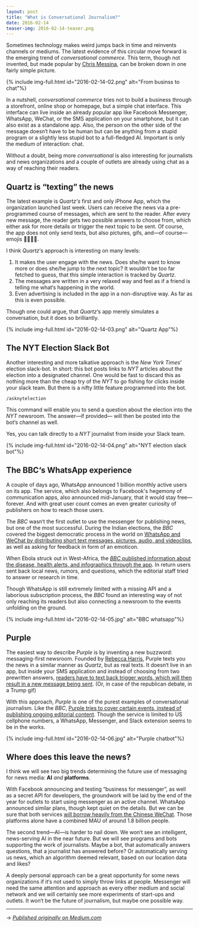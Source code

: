 ```yaml
---
layout: post
title: "What is Conversational Journalism?"
date: 2016-02-14
teaser-img: 2016-02-14-teaser.png
---
```


Sometimes technology makes weird jumps back in time and reinvents channels or mediums. The latest evidence of this circular move forward is the emerging trend of _conversational commerce_. This term, though not invented, but made popular by [Chris Messina](), can be broken down in one fairly simple picture.

{% include img-full.html id="2016-02-14-02.png" alt="From businss to chat"%}

In a nutshell, _conversational commerce_ tries not to build a business through a storefront, online shop or homepage, but a simple chat interface. This interface can live inside an already popular app like Facebook Messenger, WhatsApp, WeChat, or the SMS application on your smartphone, but it can also exist as a standalone app. Also, the person on the other side of the message doesn‘t have to be human but can be anything from a stupid program or a slightly less stupid bot to a full-fledged AI. Important is only the medium of interaction: chat.

Without a doubt, being more _conversational_ is also interesting for journalists and news organizations and a couple of outlets are already using chat as a way of reaching their readers.

## Quartz is “texting” the news

The latest example is _Quartz‘s_ first and only iPhone App, which the organization launched last week. Users can receive the news via a pre-programmed course of messages, which are sent to the reader. After every new message, the reader gets two possible answers to choose from, which either ask for more details or trigger the next topic to be sent. Of course, the app does not only send texts, but also pictures, gifs, and—of course—emojis 🎉📰✌🏻.

I think _Quartz_‘s approach is interesting on many levels:

1. It makes the user engage with the news. Does she/he want to know more or does she/he jump to the next topic? It wouldn‘t be too far fetched to guess, that this simple interaction is tracked by _Quartz_.
2. The messages are written in a very relaxed way and feel as if a friend is telling me what‘s happening in the world.
3. Even advertising is included in the app in a non-disruptive way. As far as this is even possible.

Though one could argue, that _Quartz_‘s app merely simulates a conversation, but it does so brilliantly.

{% include img-full.html id="2016-02-14-03.png" alt="Quartz App"%}

## The NYT Election Slack Bot

Another interesting and more talkative approach is the _New York Times_‘ election slack-bot. In short: this bot posts links to _NYT_ articles about the election into a designated channel. One would be fast to discard this as nothing more than the cheap try of the _NYT_ to go fishing for clicks inside your slack team. But there is a nifty little feature programmed into the bot.

`/asknytelection`

This command will enable you to send a question about the election into the _NYT_ newsroom. The answer—if provided— will then be posted into the bot‘s channel as well.

Yes, you can talk directly to a _NYT_ journalist from inside your Slack team.

{% include img-full.html id="2016-02-14-04.png" alt="NYT election slack bot"%}

## The BBC‘s WhatsApp experience

A couple of days ago, WhatsApp announced 1 billion monthly active users on its app. The service, which also belongs to Facebook's hegemony of communication apps, also announced mid-January, that it would stay free—forever. And with great user count comes an even greater curiosity of publishers on how to reach those users.

The _BBC_ wasn‘t the first outlet to use the messenger for publishing news, but one of the most successful. During the Indian elections, the _BBC_ covered the biggest democratic process in the world on [WhatsApp and WeChat by distributing short text messages, pictures, audio, and videoclips](), as well as asking for feedback in form of an emoticon.

When Ebola struck out in West-Africa, the [_BBC_ published information about the disease, health alerts, and infographics through the app](). In return users sent back local news, rumors, and questions, which the editorial staff tried to answer or research in time.

Though WhatsApp is still extremely limited with a missing API and a laborious subscription process, the _BBC_ found an interesting way of not only reaching its readers but also connecting a newsroom to the events unfolding on the ground.

{% include img-full.html id="2016-02-14-05.jpg" alt="BBC whatsapp"%}

## Purple

The easiest way to describe _Purple_ is by inventing a new buzzword: messaging-first newsroom. Founded by [Rebecca Harris](), Purple texts you the news in a similar manner as _Quartz_, but as real texts. It doesn‘t live in an app, but inside your SMS application and instead of choosing from two prewritten answers, [readers have to text back trigger words, which will then result in a new message being sent](). (Or, in case of the republican debate, in a Trump gif)

With this approach, _Purple_ is one of the purest examples of conversational journalism. Like the _BBC_, [Purple tries to cover certain events, instead of publishing ongoing editorial content](). Though the service is limited to US cellphone numbers, a WhatsApp, Messenger, and Slack extension seems to be in the works.

{% include img-full.html id="2016-02-14-06.jpg" alt="Purple chatbot"%}

## Where does this leave the news?

I think we will see two big trends determining the future use of messaging for news media: **AI** _and_ **platforms**.

With Facebook announcing and testing “business for messenger”, as well as a secret API for developers, the groundwork will be laid by the end of the year for outlets to start using messenger as an active channel. WhatsApp announced similar plans, though kept quiet on the details. But we can be sure that both services [will borrow heavily from the Chinese WeChat](). Those platforms alone have a combined MAU of around 1.8 billion people.

The second trend—AI—is harder to nail down. We won‘t see an intelligent, news-serving AI in the near future. But we will see programs and bots supporting the work of journalists. Maybe a bot, that automatically answers questions, that a journalist has answered before? Or automatically serving us news, which an algorithm deemed relevant, based on our location data and likes?

A deeply personal approach can be a great opportunity for some news organizations if it‘s not used to simply throw links at people. Messenger will need the same attention and approach as every other medium and social network and we will certainly see more experiments of start-ups and outlets. It won‘t be the future of journalism, but maybe one possible way.

---- 
→ _[Published originally on Medium.com]()_



